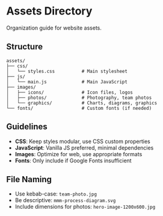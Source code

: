 # Assets Directory

Organization guide for website assets.

## Structure

```
assets/
├── css/
│   └── styles.css          # Main stylesheet
├── js/
│   └── main.js             # Main JavaScript
├── images/
│   ├── icons/              # Icon files, logos
│   ├── photos/             # Photography, team photos
│   └── graphics/           # Charts, diagrams, graphics
└── fonts/                  # Custom fonts (if needed)
```

## Guidelines

- **CSS**: Keep styles modular, use CSS custom properties
- **JavaScript**: Vanilla JS preferred, minimal dependencies
- **Images**: Optimize for web, use appropriate formats
- **Fonts**: Only include if Google Fonts insufficient

## File Naming

- Use kebab-case: `team-photo.jpg`
- Be descriptive: `mmm-process-diagram.svg`
- Include dimensions for photos: `hero-image-1200x600.jpg`
